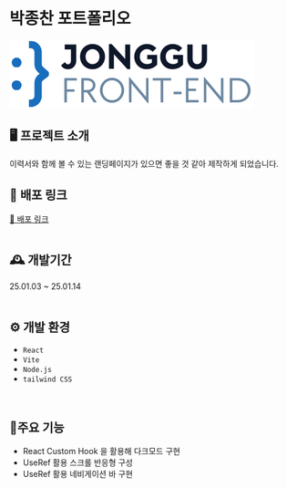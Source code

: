 # 박종찬 포트폴리오
![스크린샷 2024-01-06 오후 6 14 56](https://github.com/Jonggu-code/Portfolio/blob/main/src/assets/basic_logo_header.png)


## 🖥️ 프로젝트 소개
이력서와 함께 볼 수 있는 랜딩페이지가 있으면 좋을 것 같아 제작하게 되었습니다.
<br/>

## 🔗 배포 링크
[🔗 배포 링크](https://jonggu-portfolio.vercel.app/)
<br/>
<br/>

## 🕰️ 개발기간
25.01.03 ~ 25.01.14
<br/>
<br/>

## ⚙️ 개발 환경
- `React`
- `Vite`
- `Node.js`
- `tailwind CSS`

<br/>

## 📌주요 기능
<ul>
  <li> React Custom Hook 을 활용해 다크모드 구현 </li>
  <li> UseRef 활용 스크롤 반응형 구성 </li>
  <li> UseRef 활용 네비게이션 바 구현 </li>
</ul>

